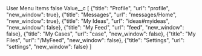 <?xml version="1.0" encoding="UTF-8"?>
<CustomMetadata xmlns="http://soap.sforce.com/2006/04/metadata" xmlns:xsi="http://www.w3.org/2001/XMLSchema-instance" xmlns:xsd="http://www.w3.org/2001/XMLSchema">
    <label>User Menu Items</label>
    <protected>false</protected>
    <values>
        <field>Value__c</field>
        <value xsi:type="xsd:string">[
{&quot;title&quot;: &quot;Profile&quot;, &quot;url&quot;: &quot;profile&quot;, &quot;new_window&quot;: true},
{&quot;title&quot;: &quot;Messages&quot;, &quot;url&quot;: &quot;messages/Home&quot;, &quot;new_window&quot;: true},
{&quot;title&quot;: &quot;My Ideas&quot;, &quot;url&quot;: &quot;ideas#myideas&quot;, &quot;new_window&quot;: false},
{&quot;title&quot;: &quot;My Feed&quot;, &quot;url&quot;: &quot;feed&quot;, &quot;new_window&quot;: false},
{&quot;title&quot;: &quot;My Cases&quot;, &quot;url&quot;: &quot;case&quot;, &quot;new_window&quot;: false},
{&quot;title&quot;: &quot;My Files&quot;, &quot;url&quot;: &quot;/MyFeed&quot;, &quot;new_window&quot;: false},
{&quot;title&quot;: &quot;Settings&quot;, &quot;url&quot;: &quot;settings&quot;, &quot;new_window&quot;: false}
]</value>
    </values>
</CustomMetadata>
